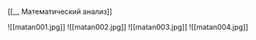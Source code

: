 [[__ Математический анализ]]

![[matan001.jpg]]
![[matan002.jpg]]
![[matan003.jpg]]
![[matan004.jpg]]